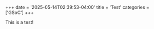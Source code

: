 +++
date       = '2025-05-14T02:39:53-04:00'
title      = 'Test'
categories = ['GSoC']
+++

This is a test!
